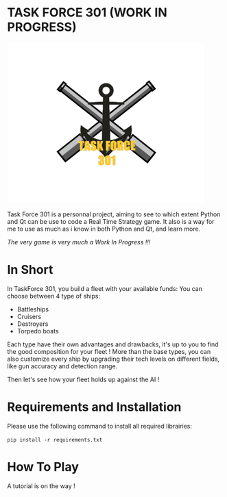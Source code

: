 ﻿# TASK FORCE 301 (WORK IN PROGRESS)
![icon](https://github.com/GregRL94/TF301/blob/master/resources/sprites/tf301_icon.png?raw=true)

Task Force 301 is a personnal project, aiming to see to which extent Python and Qt can be use to code a Real Time Strategy game. It also is a way for me to use as much as i know in both Python and Qt, and learn more.

*The very game is very much a Work In Progress !!!*

# In Short
In TaskForce 301, you build a fleet with your available funds: You can choose between 4 type of ships:

  - Battleships
  - Cruisers
  - Destroyers
  - Torpedo boats

Each type have their own advantages and drawbacks, it's up to you to find the good composition for your fleet !
More than the base types, you can also customize every ship by upgrading their tech levels on different fields, like gun accuracy and detection range.

Then let's see how your fleet holds up against the AI !

# Requirements and Installation
Please use the following command to install all required librairies:

`pip install -r requirements.txt`

# How To Play
A tutorial is on the way !
